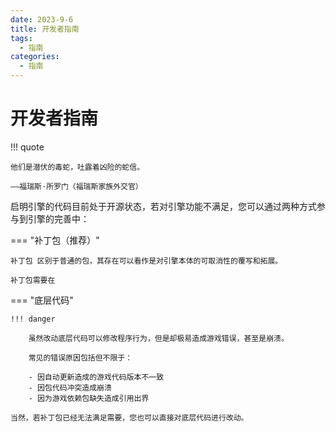 ```yaml
---
date: 2023-9-6
title: 开发者指南
tags:
  - 指南
categories:
  - 指南
---
```

# 开发者指南

!!! quote

    他们是潜伏的毒蛇，吐露着凶险的蛇信。

    ——福瑞斯·所罗门（福瑞斯家族外交官）

启明引擎的代码目前处于开源状态，若对引擎功能不满足，您可以通过两种方式参与到引擎的完善中：

=== "补丁包（推荐）"

    补丁包 区别于普通的包，其存在可以看作是对引擎本体的可取消性的覆写和拓展。
    
    补丁包需要在

=== "底层代码"

    !!! danger

        虽然改动底层代码可以修改程序行为，但是却极易造成游戏错误，甚至是崩溃。

        常见的错误原因包括但不限于：

        - 因自动更新造成的游戏代码版本不一致
        - 因包代码冲突造成崩溃
        - 因为游戏依赖包缺失造成引用出界

    当然，若补丁包已经无法满足需要，您也可以直接对底层代码进行改动。